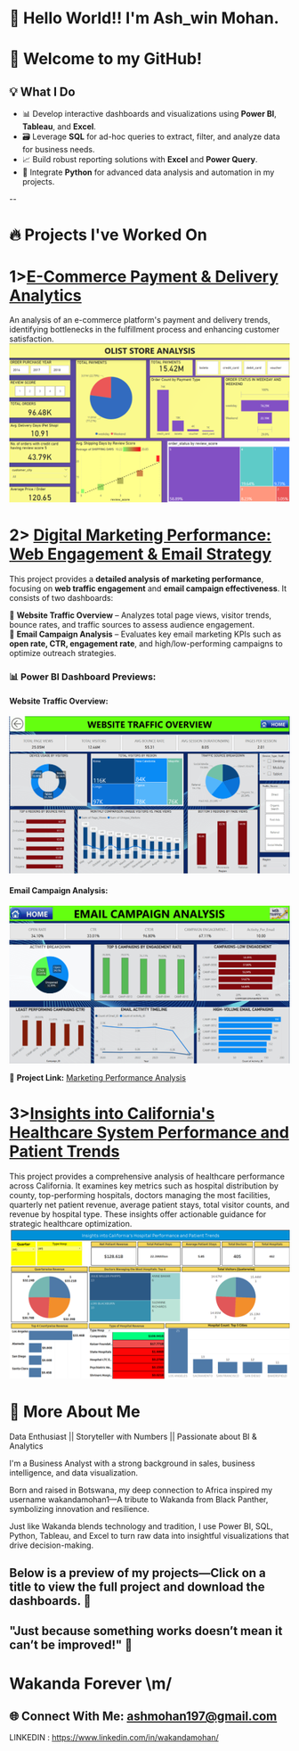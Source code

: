 # 👋 **Hello World!! I'm Ash_win Mohan.** 

# 🚀 Welcome to my GitHub!

## 💡 What I Do
- 📊 Develop interactive dashboards and visualizations using **Power BI**, **Tableau**, and **Excel**.
- 🗃️ Leverage **SQL** for ad-hoc queries to extract, filter, and analyze data for business needs.
- 📈 Build robust reporting solutions with **Excel** and **Power Query**.
- 🐍 Integrate **Python** for advanced data analysis and automation in my projects.

--

# 🔥 Projects I've Worked On

# 1>[E-Commerce Payment & Delivery Analytics](https://github.com/wakandamohan1/E-Commerce-Payment-and-Delivery-Analytics-Case-Study)
An analysis of an e-commerce platform's payment and delivery trends, identifying bottlenecks in the fulfillment process and enhancing customer satisfaction.
![Power BI Dashboard Preview](https://github.com/wakandamohan1/E-Commerce-Payment-and-Delivery-Analytics-Case-Study/blob/main/Ecommerce_Powerbi.png)



# 2> [Digital Marketing Performance: Web Engagement & Email Strategy](https://github.com/wakandamohan1/Marketing-Performance-Marketo-Data)  

This project provides a **detailed analysis of marketing performance**, focusing on **web traffic engagement** and **email campaign effectiveness**. It consists of two dashboards:  

📌 **Website Traffic Overview** – Analyzes total page views, visitor trends, bounce rates, and traffic sources to assess audience engagement.  
📌 **Email Campaign Analysis** – Evaluates key email marketing KPIs such as **open rate, CTR, engagement rate**, and high/low-performing campaigns to optimize outreach strategies.  

### 📊 **Power BI Dashboard Previews:**  
#### **Website Traffic Overview:**  
![Website Traffic Dashboard](https://github.com/wakandamohan1/wakandamohan1/blob/main/Screenshot%202025-04-03%20032539.png)  

#### **Email Campaign Analysis:**  
![Email Campaign Dashboard](https://github.com/wakandamohan1/wakandamohan1/blob/main/Screenshot%202025-04-03%20033444.png)  

🔗 **Project Link:** [Marketing Performance Analysis](https://github.com/wakandamohan1/Marketing-Performance-Marketo-Data)  
 

# 3>[Insights into California's Healthcare System Performance and Patient Trends](https://github.com/wakandamohan1/California-Healthcare-Capacity-Study)
This project provides a comprehensive analysis of healthcare performance across California. It examines key metrics such as hospital distribution by county, top-performing hospitals, doctors managing the most facilities, quarterly net patient revenue, average patient stays, total visitor counts, and revenue by hospital type. These insights offer actionable guidance for strategic healthcare optimization.
![Tableau Dashboard Preview](https://github.com/wakandamohan1/California-Healthcare-Capacity-Study/blob/main/tableau_screenshot.png)

# 🌟 More About Me

Data Enthusiast || Storyteller with Numbers || Passionate about BI & Analytics

I'm a Business Analyst with a strong background in sales, business intelligence, and data visualization.

Born and raised in Botswana, my deep connection to Africa inspired my username wakandamohan1—A tribute to Wakanda from Black Panther, symbolizing innovation and resilience.

Just like Wakanda blends technology and tradition, I use Power BI, SQL, Python, Tableau, and Excel to turn raw data into insightful visualizations that drive decision-making.

## Below is a preview of my projects—Click on a title to view the full project and download the dashboards. 🚀



## "Just because something works doesn’t mean it can’t be improved!" 🖤
# **Wakanda Forever \m/**


## 🌐 Connect With Me: ashmohan197@gmail.com 
LINKEDIN : https://www.linkedin.com/in/wakandamohan/ 
